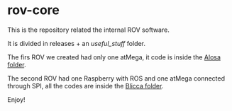 # rov-core

This is the repository related the internal ROV software.

It is divided in releases + an _useful_stuff_ folder.

The firs ROV we created had only one atMega, it code is inside the [Alosa folder](https://github.com/PoliTOcean/rov-core/tree/master/Alosa).

The second ROV had one Raspberry with ROS and one atMega connected through SPI, all the codes are inside the [Blicca folder](https://github.com/PoliTOcean/rov-core/tree/master/Blicca).

Enjoy!
